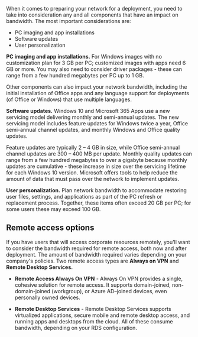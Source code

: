 When it comes to preparing your network for a deployment, you need to take into consideration any and all components that have an impact on bandwidth. The most important considerations are:

- PC imaging and app installations
- Software updates
- User personalization

**PC imaging and app installations.** For Windows images with no customization plan for 3 GB per PC; customized images with apps need 6 GB or more. You may also need to consider driver packages - these can range from a few hundred megabytes per PC up to 1 GB.

Other components can also impact your network bandwidth, including the initial installation of Office apps and any language support for deployments (of Office or Windows) that use multiple languages.  

**Software updates.** Windows 10 and Microsoft 365 Apps use a new servicing model delivering monthly and semi-annual updates. The new servicing model includes feature updates for Windows twice a year, Office semi-annual channel updates, and monthly Windows and Office quality updates.

Feature updates are typically 2 – 4 GB in size, while Office semi-annual channel updates are 300 – 400 MB per update. Monthly quality updates can range from a few hundred megabytes to over a gigabyte because monthly updates are cumulative - these increase in size over the servicing lifetime for each Windows 10 version. Microsoft offers tools to help reduce the amount of data that must pass over the network to implement updates.

**User personalization.** Plan network bandwidth to accommodate restoring user files, settings, and applications as part of the PC refresh or replacement process. Together, these items often exceed 20 GB per PC; for some users these may exceed 100 GB.

## Remote access options

If you have users that will access corporate resources remotely, you'll want to consider the bandwidth required for remote access, both now and after deployment. The amount of bandwidth required varies depending on your company's policies. Two remote access types are **Always on VPN** and **Remote Desktop Services.**

- **Remote Access Always On VPN** - Always On VPN provides a single, cohesive solution for remote access. It supports domain-joined, non-domain-joined (workgroup), or Azure AD–joined devices, even personally owned devices.

- **Remote Desktop Services** - Remote Desktop Services supports virtualized applications, secure mobile and remote desktop access, and running apps and desktops from the cloud. All of these consume bandwidth, depending on your RDS configuration.
